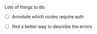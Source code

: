 Lots of things to do:
 
 - [ ] Annotate which routes require auth
 - [ ] find a better way to describe the errors
 